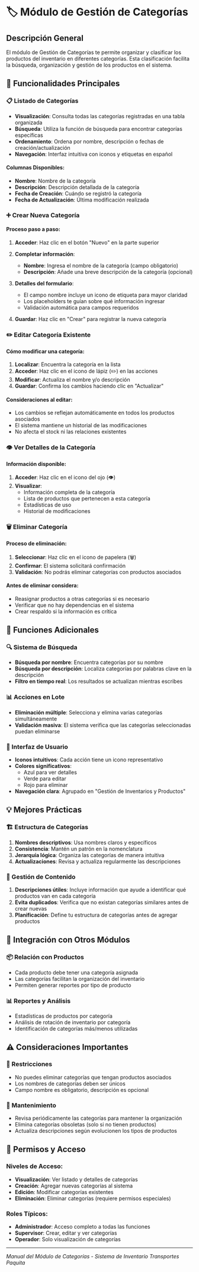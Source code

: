 # 🏷️ Módulo de Gestión de Categorías

## Descripción General
El módulo de Gestión de Categorías te permite organizar y clasificar los productos del inventario en diferentes categorías. Esta clasificación facilita la búsqueda, organización y gestión de los productos en el sistema.

## 🎯 Funcionalidades Principales

### 📋 Listado de Categorías
- **Visualización**: Consulta todas las categorías registradas en una tabla organizada
- **Búsqueda**: Utiliza la función de búsqueda para encontrar categorías específicas
- **Ordenamiento**: Ordena por nombre, descripción o fechas de creación/actualización
- **Navegación**: Interfaz intuitiva con iconos y etiquetas en español

#### Columnas Disponibles:
- **Nombre**: Nombre de la categoría
- **Descripción**: Descripción detallada de la categoría
- **Fecha de Creación**: Cuándo se registró la categoría
- **Fecha de Actualización**: Última modificación realizada

### ➕ Crear Nueva Categoría

#### Proceso paso a paso:
1. **Acceder**: Haz clic en el botón "Nuevo" en la parte superior
2. **Completar información**:
   - **Nombre**: Ingresa el nombre de la categoría (campo obligatorio)
   - **Descripción**: Añade una breve descripción de la categoría (opcional)

3. **Detalles del formulario**:
   - El campo nombre incluye un icono de etiqueta para mayor claridad
   - Los placeholders te guían sobre qué información ingresar
   - Validación automática para campos requeridos

4. **Guardar**: Haz clic en "Crear" para registrar la nueva categoría

### ✏️ Editar Categoría Existente

#### Cómo modificar una categoría:
1. **Localizar**: Encuentra la categoría en la lista
2. **Acceder**: Haz clic en el icono de lápiz (✏️) en las acciones
3. **Modificar**: Actualiza el nombre y/o descripción
4. **Guardar**: Confirma los cambios haciendo clic en "Actualizar"

#### Consideraciones al editar:
- Los cambios se reflejan automáticamente en todos los productos asociados
- El sistema mantiene un historial de las modificaciones
- No afecta el stock ni las relaciones existentes

### 👁️ Ver Detalles de la Categoría

#### Información disponible:
1. **Acceder**: Haz clic en el icono del ojo (👁️)
2. **Visualizar**:
   - Información completa de la categoría
   - Lista de productos que pertenecen a esta categoría
   - Estadísticas de uso
   - Historial de modificaciones

### 🗑️ Eliminar Categoría

#### Proceso de eliminación:
1. **Seleccionar**: Haz clic en el icono de papelera (🗑️)
2. **Confirmar**: El sistema solicitará confirmación
3. **Validación**: No podrás eliminar categorías con productos asociados

#### Antes de eliminar considera:
- Reasignar productos a otras categorías si es necesario
- Verificar que no hay dependencias en el sistema
- Crear respaldo si la información es crítica

## 🔧 Funciones Adicionales

### 🔍 Sistema de Búsqueda
- **Búsqueda por nombre**: Encuentra categorías por su nombre
- **Búsqueda por descripción**: Localiza categorías por palabras clave en la descripción
- **Filtro en tiempo real**: Los resultados se actualizan mientras escribes

### 📊 Acciones en Lote
- **Eliminación múltiple**: Selecciona y elimina varias categorías simultáneamente
- **Validación masiva**: El sistema verifica que las categorías seleccionadas puedan eliminarse

### 🎨 Interfaz de Usuario
- **Iconos intuitivos**: Cada acción tiene un icono representativo
- **Colores significativos**: 
  - Azul para ver detalles
  - Verde para editar
  - Rojo para eliminar
- **Navegación clara**: Agrupado en "Gestión de Inventarios y Productos"

## 💡 Mejores Prácticas

### 🏗️ Estructura de Categorías
1. **Nombres descriptivos**: Usa nombres claros y específicos
2. **Consistencia**: Mantén un patrón en la nomenclatura
3. **Jerarquía lógica**: Organiza las categorías de manera intuitiva
4. **Actualizaciones**: Revisa y actualiza regularmente las descripciones

### 📝 Gestión de Contenido
1. **Descripciones útiles**: Incluye información que ayude a identificar qué productos van en cada categoría
2. **Evita duplicados**: Verifica que no existan categorías similares antes de crear nuevas
3. **Planificación**: Define tu estructura de categorías antes de agregar productos

## 🔗 Integración con Otros Módulos

### 📦 Relación con Productos
- Cada producto debe tener una categoría asignada
- Las categorías facilitan la organización del inventario
- Permiten generar reportes por tipo de producto

### 📊 Reportes y Análisis
- Estadísticas de productos por categoría
- Análisis de rotación de inventario por categoría
- Identificación de categorías más/menos utilizadas

## ⚠️ Consideraciones Importantes

### 🚫 Restricciones
- No puedes eliminar categorías que tengan productos asociados
- Los nombres de categorías deben ser únicos
- Campo nombre es obligatorio, descripción es opcional

### 🔄 Mantenimiento
- Revisa periódicamente las categorías para mantener la organización
- Elimina categorías obsoletas (solo si no tienen productos)
- Actualiza descripciones según evolucionen los tipos de productos

## 🔐 Permisos y Acceso

### Niveles de Acceso:
- **Visualización**: Ver listado y detalles de categorías
- **Creación**: Agregar nuevas categorías al sistema
- **Edición**: Modificar categorías existentes
- **Eliminación**: Eliminar categorías (requiere permisos especiales)

### Roles Típicos:
- **Administrador**: Acceso completo a todas las funciones
- **Supervisor**: Crear, editar y ver categorías
- **Operador**: Solo visualización de categorías

---
*Manual del Módulo de Categorías - Sistema de Inventario Transportes Paquita*
